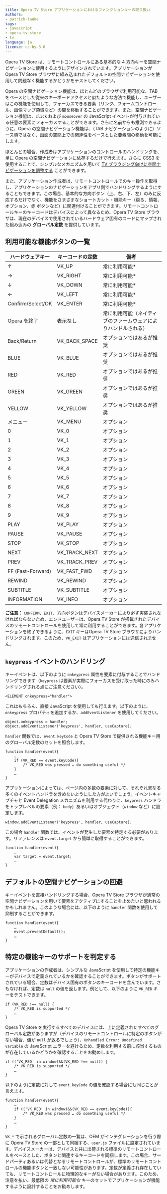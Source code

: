```yaml
---
title: Opera TV Store アプリケーションにおけるファンクションキーの取り扱い
authors:
- patrick-lauke
tags:
- javascript
- opera-tv-store
- tv
language: ja
license: cc-by-3.0
---
```


Opera TV Store は、リモートコントロールにある基本的な 4 方向キーを空間ナビゲーションに使用するようにデザインされています。アプリケーションが Opera TV Store ブラウザに組み込まれたデフォルトの空間ナビゲーションを使用して問題なく機能するかどうかをテストしてください。

Opera の空間ナビゲーション機能は、ほとんどのブラウザで利用可能な、TAB をベースとした従来のキーボードアクセスと似たような方法で機能し、ユーザーはこの機能を使用して、フォーカスできる要素（リンク、フォームコントロール、画像マップ領域など）の間を移動することができます。また、空間ナビゲーション機能は、`click` および `mouseover` の JavaScript イベントが付与されている任意の要素にフォーカスすることができます。さらに名前からも推測できるように、Opera の空間ナビゲーション機能は、（TAB ナビゲーションのように）ソース順ではなく、画面の空間上での関連性をベースとした要素間の移動を可能にします。

ほとんどの場合、作成者はアプリケーションのコントロールのハンドリングを、単に Opera の空間ナビゲーションに依存するだけで行えます。さらに CSS3 を使用することで、シンプルなメカニズムを用いて [TV ブラウジング向けに空間ナビゲーションを調整する][1] ことができます。

[1]: https://dev.opera.com/articles/view/tweaking-spatial-navigation-for-tv-browsing/

また、アプリケーション作成者は、リモートコントロールでのキー操作を取得し、アプリケーションのナビゲーションをアプリ側でハンドリングするようにすることもできます。この場合、基本的な方向ボタン（上、右、下、左）のみに反応するだけでなく、機能をさまざまなショートカット・機能キー（戻る、情報、オプション、赤 ボタンなど）に関連付けることができます。リモートコントロールキーのキーコードはデバイスによって異なるため、Opera TV Store ブラウザは、現在のデバイスで使用されているハードウェア固有のコードにマップされた組み込みの **グローバル定数** を提供しています。

## 利用可能な機能ボタンの一覧

<table>
<thead>
<tr>
	<th>ハードウェアキー</th>
	<th>キーコードの定数</th>
	<th>備考</th>
</tr>
</thead>
<tbody>
<tr>
	<td>↑</td>
	<td>VK_UP</td>
	<td>常に利用可能*</td>
</tr>
<tr>
	<td>→</td>
	<td>VK_RIGHT</td>
	<td>常に利用可能*</td>
</tr>
<tr>
	<td>↓</td>
	<td>VK_DOWN</td>
	<td>常に利用可能*</td>
</tr>
<tr>
	<td>←</td>
	<td>VK_LEFT</td>
	<td>常に利用可能*</td>
</tr>
<tr>
	<td>Confirm/Select/OK</td>
	<td>VK_ENTER</td>
	<td>常に利用可能*</td>
</tr>
<tr>
	<td>Opera を終了</td>
	<td>表示なし</td>
	<td>常に利用可能（ネイティブのファームウェアによりハンドルされる）</td>
</tr>
<tr>
	<td>Back/Return</td>
	<td>VK_BACK_SPACE</td>
	<td>オプションではあるが推奨</td>
</tr>
<tr>
	<td>BLUE</td>
	<td>VK_BLUE</td>
	<td>オプションではあるが推奨</td>
</tr>
<tr>
	<td>RED</td>
	<td>VK_RED</td>
	<td>オプションではあるが推奨</td>
</tr>
<tr>
	<td>GREEN</td>
	<td>VK_GREEN</td>
	<td>オプションではあるが推奨</td>
</tr>
<tr>
	<td>YELLOW</td>
	<td>VK_YELLOW</td>
	<td>オプションではあるが推奨</td>
</tr>
<tr>
	<td>メニュー</td>
	<td>VK_MENU</td>
	<td>オプション</td>
</tr>
<tr>
	<td>0</td>
	<td>VK_0</td>
	<td>オプション</td>
</tr>
<tr>
	<td>1</td>
	<td>VK_1</td>
	<td>オプション</td>
</tr>
<tr>
	<td>2</td>
	<td>VK_2</td>
	<td>オプション</td>
</tr>
<tr>
	<td>3</td>
	<td>VK_3</td>
	<td>オプション</td>
</tr>
<tr>
	<td>4</td>
	<td>VK_4</td>
	<td>オプション</td>
</tr>
<tr>
	<td>5</td>
	<td>VK_5</td>
	<td>オプション</td>
</tr>
<tr>
	<td>6</td>
	<td>VK_6</td>
	<td>オプション</td>
</tr>
<tr>
	<td>7</td>
	<td>VK_7</td>
	<td>オプション</td>
</tr>
<tr>
	<td>8</td>
	<td>VK_8</td>
	<td>オプション</td>
</tr>
<tr>
	<td>9</td>
	<td>VK_9</td>
	<td>オプション</td>
</tr>
<tr>
	<td>PLAY</td>
	<td>VK_PLAY</td>
	<td>オプション</td>
</tr>
<tr>
	<td>PAUSE</td>
	<td>VK_PAUSE</td>
	<td>オプション</td>
</tr>
<tr>
	<td>STOP</td>
	<td>VK_STOP</td>
	<td>オプション</td>
</tr>
<tr>
	<td>NEXT</td>
	<td>VK_TRACK_NEXT</td>
	<td>オプション</td>
</tr>
<tr>
	<td>PREV</td>
	<td>VK_TRACK_PREV</td>
	<td>オプション</td>
</tr>
<tr>
	<td>FF (Fast-Forward)</td>
	<td>VK_FAST_FWD</td>
	<td>オプション</td>
</tr>
<tr>
	<td>REWIND</td>
	<td>VK_REWIND</td>
	<td>オプション</td>
</tr>
<tr>
	<td>SUBTITLE</td>
	<td>VK_SUBTITLE</td>
	<td>オプション</td>
</tr>
<tr>
	<td>INFORMATION</td>
	<td>VK_INFO</td>
	<td>オプション</td>
</tr>
</tbody>
</table>

**ご注意：** `CONFIRM`、`EXIT`、方向ボタンはデバイスメーカーにより必ず実装されなければならないため、エンドユーザーは、Opera TV Store が搭載されたデバイスのリモートコントロールを使用して常に利用することができます。各アプリケーションを終了できるように、`EXIT` キーはOpera TV Store ブラウザによりハンドリングされます。このため、`VK_EXIT` はアプリケーションには送信されません。

## `keypress` イベントのハンドリング

キーイベントは、以下のように `onkeypress` 属性を要素に付与することでハンドリングできます（`keypress` は要素が実際にフォーカスを受け取った時にのみハンドリングされる点にご注意ください）。

	<ELEMENT onkeypress="handler">

これはもちろん、直接 JavaScript を使用しても行えます。以下のように、`onkeypress` プロパティを追加するか、`addEventListener` を使用してください。

	object.onkeypress = handler;
	object.addEventListener('keypress', handler, useCapture);

`handler` 関数では、`event.keyCode` と Opera TV Store で提供される機能キー用のグローバル定数のセットを照合します。

	function handler(event){
		…
		if (VK_RED == event.keyCode){
			/* VK_RED was pressed … do something useful */
		}
		…
	}

アプリケーションによっては、ページ内の多数の要素に対して、それぞれ異なる多くのイベントハンドラを含めないようにした方がよいでしょう。イベントキャプチャと Event Delegation メカニズムを利用する代わりに、`keypress` ハンドラをトップレベルの要素（例： `body`）あるいはオブジェクト（`window` など）に設定します。

	window.addEventListener('keypress', handler, useCapture);

この場合 `handler` 関数では、イベントが発生した要素を特定する必要があります。リファレンスは `event.target` から簡単に取得することができます。

	function handler(event){
		…
		var target = event.target;
		…
	}

## デフォルトの空間ナビゲーションの回避

キーイベントを直接ハンドリングする場合、Opera TV Store ブラウザが通常の空間ナビゲーションを用いて要素をアクティブにすることを止めたいと思われるかもしれません。このような場合には、以下のように `handler` 関数を使用して抑制することができます。

	function handler(event){
		…
		event.preventDefault();
		…
	}

## 特定の機能キーのサポートを判定する

アプリケーションの作成者は、シンプルな JavaScript を使用して特定の機能キーがデバイスで定義されているかを確認することができます。ボタンがサポートされている場合、定数はデバイス固有のボタンのキーコードを含んでいます。さもなければ、定数は `null` の値を返します。例として、以下のように `VK_RED` キーをテストできます。

	if (VK_RED !== null) {
		/* VK_RED is supported */
		…
	}

Opera TV Store を実行するすべてのデバイスには、上に定義されたすべてのグローバル定数がありますが（デバイスのリモートコントロールに特定のボタンがない場合、値が `null` が返るでしょう）、`Unhandled Error: Undefined variable` の JavaScript エラーを避けるため、定数を利用する前に該当するものが存在しているかどうかを確認することをお勧めします。

	if (('VK_RED' in window)&&(VK_RED !== null)) {
		/* VK_RED is supported */
		…
	}

以下のように定数に対して `event.keyCode` の値を確認する場合にも同じことが言えます。

	function handler(event){
		…
		if (('VK_RED' in window)&&(VK_RED == event.keyCode)){
			/* VK_RED was pressed … do something useful */
		}
		…
	}

`VK_*` で示されるグローバル定数の一覧は、OEM がインテグレーションを行う際に Opera TV Store の一部として同梱する、`user.js` ファイルに設定されています。デバイスメーカーは、デバイスと共に出荷される標準のリモートコントロールをベースとした、ボタンと関連するキーコードを同梱します。この場合、サードパーティあるいは代替となるリモートコントロールが、標準のリモートコントロールの機能ボタンと一致しない可能性があります。定数が定義され存在していても、リモートコントロールに物理的なキーがない場合があります。このため、注意を払い、最低限の _常に利用可能な_ キーのセットでアプリケーションが機能するように設計することをお勧めします。
